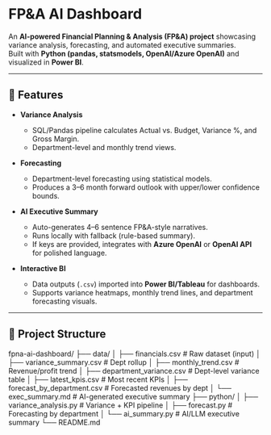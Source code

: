 # FP&A AI Dashboard

An **AI-powered Financial Planning & Analysis (FP&A) project** showcasing variance analysis, forecasting, and automated executive summaries.  
Built with **Python (pandas, statsmodels, OpenAI/Azure OpenAI)** and visualized in **Power BI**.

---

## 🚀 Features

- **Variance Analysis**  
  - SQL/Pandas pipeline calculates Actual vs. Budget, Variance %, and Gross Margin.  
  - Department-level and monthly trend views.  

- **Forecasting**  
  - Department-level forecasting using statistical models.  
  - Produces a 3–6 month forward outlook with upper/lower confidence bounds.  

- **AI Executive Summary**  
  - Auto-generates 4–6 sentence FP&A-style narratives.  
  - Runs locally with fallback (rule-based summary).  
  - If keys are provided, integrates with **Azure OpenAI** or **OpenAI API** for polished language.  

- **Interactive BI**  
  - Data outputs (`.csv`) imported into **Power BI/Tableau** for dashboards.  
  - Supports variance heatmaps, monthly trend lines, and department forecasting visuals.

---

## 📂 Project Structure

fpna-ai-dashboard/
├── data/
│ ├── financials.csv # Raw dataset (input)
│ ├── variance_summary.csv # Dept rollup
│ ├── monthly_trend.csv # Revenue/profit trend
│ ├── department_variance.csv # Dept-level variance table
│ ├── latest_kpis.csv # Most recent KPIs
│ ├── forecast_by_department.csv # Forecasted revenues by dept
│ └── exec_summary.md # AI-generated executive summary
├── python/
│ ├── variance_analysis.py # Variance + KPI pipeline
│ ├── forecast.py # Forecasting by department
│ └── ai_summary.py # AI/LLM executive summary
└── README.md